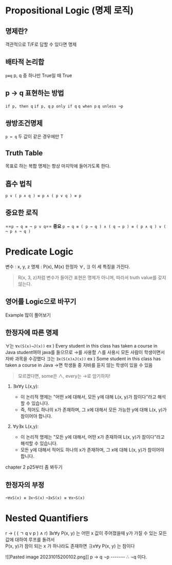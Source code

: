 # Propositional Logic (명제 로직)
## 명제란?
객관적으로 T/F로 답할 수 있다면 명제

## 배타적 논리합 
`p⊕q`
p, q 중 하나만 True일 때  True

## p → q 표현하는 방법
`if p, then q`
`if p, q`
`p only if q`
`q when p`
`q unless ¬p`

## 쌍방조건명제
`p ↔ q`
두 값이 같은 경우에만 T

## Truth Table
목표로 하는 복합 명제는 항상 마지막에 들어가도록 한다.

## 흡수 법칙
`p ∨ ( p ∧ q ) ≡ p ∧ ( p ∨ q ) ≡ p`

## 중요한 로직
==`p → q ≡ ¬ p v q`==  **중요**
`p ↔ q ≡ ( p → q ) ∧ ( q → p ) ≡ ( p ∧ q ) ∨ ( ¬ p ∧ ¬ q )` 


# Predicate Logic

변수 : x, y, z
명제 : P(x), M(x)
한정자 ∀, ∃
이 세 특징을 가진다.

> R(x, 3, z)처럼 변수가 들어간 표현은 명제가 아니며, 따라서 truth value를 갖지 않는다.

## 영어를 Logic으로 바꾸기
Example 많이 풀어보기

## **한정자에 따른 명제**

∀는 `∀x(S(x)→J(x))`
ex ) Every student in this class has taken a course in Java
student여야 java를 들으므로 →를 사용함
∧를 사용시 모든 사람이 학생이면서 자바 과목을 수강했다
∃는 `∃x(S(x)∧J(x))`
ex ) Some student in this class has taken a course in Java
→면 학생들 중 자바를 듣지 않는 학생이 있을 수 있음

> 모르겠다면, some은 ∧, every는 →로 암기하자!

1. ∃x∀y L(x,y):
    
    - 이 논리적 명제는 "어떤 x에 대해서, 모든 y에 대해 L(x, y)가 참이다"라고 해석할 수 있습니다.
    - 즉, 적어도 하나의 x가 존재하며, 그 x에 대해서 모든 가능한 y에 대해 L(x, y)가 참이어야 합니다.
2. ∀y∃x L(x,y):
    - 이 논리적 명제는 "모든 y에 대해서, 어떤 x가 존재하여 L(x, y)가 참이다"라고 해석할 수 있습니다.
    - 모든 y에 대해서 적어도 하나의 x가 존재하며, 그 x에 대해 L(x, y)가 참이어야 합니다.

chapter 2 p25부터 좀 봐두기
## **한정자의 부정**
`¬∀xS(x) ≡ ∃x¬S(x)`
`¬∃xS(x) ≡ ∀x¬S(x)`

# Nested Quantifiers
r -> ( ( ㄱ q v p ) ∧ r)
∃x∀y P(x, y) 는 어떤 x 값이 주어졌을때 y가 가질 수 있는 모든 값에 대하여 루프를 돌려서  
P(x, y)가 참이 되는 x 가 하나라도 존재하면 ∃x∀y P(x, y) 는 참이다

![[Pasted image 20231015200102.png]]
p -> q
¬p
\-------
∴ ¬q
이다.


